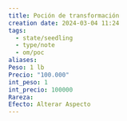 ```yaml
---
title: Poción de transformación
creation date: 2024-03-04 11:24
tags:
  - state/seedling
  - type/note
  - om/poc
aliases: 
Peso: 1 lb
Precio: "100.000"
int_peso: 1
int_precio: 100000
Rareza: 
Efecto: Alterar Aspecto
---
```


